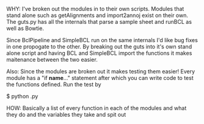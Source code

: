 WHY: I've broken out the modules in to their own scripts. Modules that stand alone such as getAlignments and import2annoj exist on their own. The guts.py has all the internals that parse a sample sheet and runBCL as well as Bowtie.

Since BclPipeline and SimpleBCL run on the same internals I'd like bug fixes in one propogate to the other. By breaking out the guts into it's own stand alone script and having BCL and SimpleBCL import the functions it makes maitenance between the two easier.

Also: Since the modules are broken out it makes testing them easier! Every module has a "if __name__..." statement after which you can write code to test the functions defined. Run the test by

$ python <module to test>.py

HOW: Basically a list of every function in each of the modules and what they do and the variables they take and spit out
